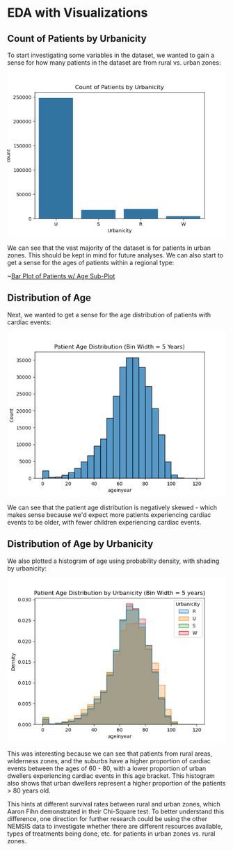 # EDA with Visualizations

## Count of Patients by Urbanicity
To start investigating some variables in the dataset, we wanted to gain a sense for how many patients in the dataset are from rural vs. urban zones:

![Bar Plot of Patient Counts by Urbanicity](./figs/patient-counts-by-urbanicity.png)

We can see that the vast majority of the dataset is for patients in urban zones. This should be kept in mind for future analyses. We can also start to get a sense for the ages of patients within a regional type:

~[Bar Plot of Patients w/ Age Sub-Plot](./figs/fig_samples/patient-counts-by-urbanicity_sample.png)

## Distribution of Age

Next, we wanted to get a sense for the age distribution of patients with cardiac events:

![Histogram of Age](./figs/age-histogram.png)

We can see that the patient age distribution is negatively skewed - which makes sense because we'd expect more patients experiencing cardiac events to be older, with fewer children experiencing cardiac events.

## Distribution of Age by Urbanicity

We also plotted a histogram of age using probability density, with shading by urbanicity:

![Histogram of Age by Urbanicity](./figs/age-histogram-by-urbanicity.png)

This was interesting because we can see that patients from rural areas, wilderness zones, and the suburbs have a higher proportion of cardiac events between the ages of 60 - 80, with a lower proportion of urban dwellers experiencing cardiac events in this age bracket. This histogram also shows that urban dwellers represent a higher proportion of the patients > 80 years old. 

This hints at different survival rates between rural and urban zones, which Aaron Fihn demonstrated in their Chi-Square test. To better understand this difference, one direction for further research could be using the other NEMSIS data to investigate whether there are different resources available, types of treatments being done, etc. for patients in urban zones vs. rural zones. 
